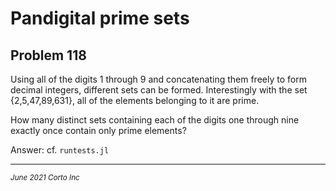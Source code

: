 # Pandigital prime sets

## Problem 118

Using all of the digits 1 through 9 and concatenating them freely to form decimal integers, different sets can be formed.
Interestingly with the set {2,5,47,89,631}, all of the elements belonging to it are prime.

How many distinct sets containing each of the digits one through nine exactly once contain only prime elements?

Answer: cf. `runtests.jl`

<hr />
<p><sub><em>June 2021 Corto Inc</sub></em></p>
